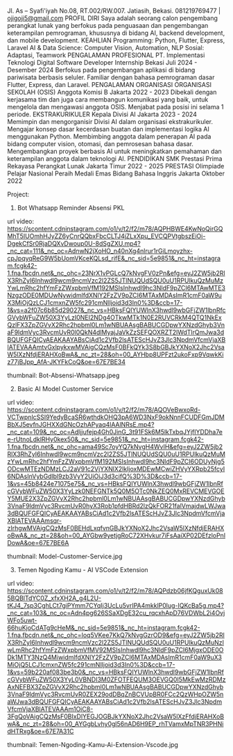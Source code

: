 
Jl. As – Syafi'iyah No.08, RT.002/RW.007. Jatiasih, Bekasi.
081219769477 | ojigoji5@gmail.com
PROFIL DIRI
Saya adalah seorang calon pengembang perangkat lunak yang berfokus pada penguasaan dan pengembangan keterampilan pemrograman, khususnya di bidang AI, backend development, dan mobile development.
KEAHLIAN
Programming: Python, Flutter, Express, Laravel
AI & Data Science: Computer Vision, Automation, NLP
Sosial: Adaptasi, Teamwork
PENGALAMAN PROFESIONAL
PT. Implementasi Teknologi Digital
Software Developer Internship
Bekasi
Juli 2024 - Desember 2024
Berfokus pada pengembangan aplikasi di bidang pariwisata berbasis seluler.
Familiar dengan bahasa pemrograman dasar Flutter, Express, dan Laravel.
PENGALAMAN ORGANISASI
ORGANISASI SEKOLAH (OSIS)
Anggota Komisi B
Jakarta
2022 - 2023
Dibekali dengan kerjasama tim dan juga cara membangun komunikasi yang baik, untuk mengelola dan mengawasi anggota OSIS.
Menjabat pada posisi ini selama 1 periode.
EKSTRAKURIKULER
Kepala Divisi AI
Jakarta
2023 - 2024
Memimpin dan mengorganisir Divisi AI dalam organisasi ekstrakurikuler.
Mengajar konsep dasar kecerdasan buatan dan implementasi logika AI menggunakan Python.
Membimbing anggota dalam penerapan AI pada bidang computer vision, otomasi, dan pemrosesan bahasa dasar.
Mengembangkan proyek berbasis AI untuk meningkatkan pemahaman dan keterampilan anggota dalam teknologi AI.
PENDIDIKAN
SMK Prestasi Prima
Rekayasa Perangkat Lunak
Jakarta Timur
2022 - 2025
PRESTASI
Olimpiade Pelajar Nasional
Peraih Medali Emas Bidang Bahasa Inggris
Jakarta
Oktober 2022

Project:

1. Bot Whatsapp Reminder Absensi PKL

url video: https://scontent.cdninstagram.com/o1/v/t2/f2/m78/AQPHBWE4KwNoQirGQMhT5IUOmhHJyZZ6yCnrQQbxFbcCLTJ4jZLxXpu_EVCQPVtgbszEiOi-DgekCfSr0RjaDQXvDwoup0U-8dSgZXU.mp4?_nc_cat=111&_nc_oc=AdnwN2jXoHO_n40nXg4nlrur1rGiLmoyzhx-cpJpqyqReG9W5bUomVKceKQLsd_rifE&_nc_sid=5e9851&_nc_ht=instagram.fcgk42-1.fna.fbcdn.net&_nc_ohc=23NrX1vPGLcQ7kNvgFV0zPn&efg=eyJ2ZW5jb2RlX3RhZyI6Inhwdl9wcm9ncmVzc2l2ZS5JTlNUQUdSQU0uU1RPUlkuQzMuMzYwLmRhc2hfYmFzZWxpbmVfM192MSIsInhwdl9hc3NldF9pZCI6MTAwMTE3NzgzODE0MDUwNywidmlfdXNlY2FzZV9pZCI6MTAxMDAsImR1cmF0aW9uX3MiOjQzLCJ1cmxnZW5fc291cmNlIjoid3d3In0%3D&ccb=17-1&vs=a2f07c6b85d29027&_nc_vs=HBksFQIYUWlnX3hwdl9wbGFjZW1lbnRfcGVybWFuZW50X3YyLzI0NEI2NDg4OTkwMTk1N0E2RUVCRkM4QTQ1NkExQzlFX3ZpZGVvX2Rhc2hpbml0Lm1wNBUAAsgBABUCGDpwYXNzdGhyb3VnaF9ldmVyc3RvcmUvR0l0QkN4dlMyajJaVkZzSEFQOXRZT2lWdTlrQmJwa3dBQUFGFQICyAEAKAAYABsCiAd1c2Vfb2lsATEScHJvZ3Jlc3NpdmVfcmVjaXBlATEVAAAmtvGxlpykxwMVAigCQzMsF0BFkQYk3S8bGBJkYXNoX2Jhc2VsaW5lXzNfdjERAHXoBwA&_nc_zt=28&oh=00_AYHbp8UPFzt2ukoFxp9VqwkKiz77jBJpp_AfA-JKYFkCoQ&oe=67E7BE34

thumbnail: Bot-Absensi-Whatsapp.jpeg

2. Basic AI Model Customer Service

url video: https://scontent.cdninstagram.com/o1/v/t2/f2/m78/AQOVeBwxoRd-VCTwpnlcSSI9YedyBcaSR6wthdkOHQ3pA6WD3NxF9okNnnFCUDFGmJDMBbXJ5evfnJGHXXdGNcOzhAPyaq4lAAlNRsE.mp4?_nc_cat=109&_nc_oc=Adljjufejp4Gh0JinG_3t91FSk6M5lkTxbqJYjfIYDDha7ee-rUtnoLdklRHy0kex50&_nc_sid=5e9851&_nc_ht=instagram.fcgk42-1.fna.fbcdn.net&_nc_ohc=ama49Sc7oyYQ7kNvgH4WvIH&efg=eyJ2ZW5jb2RlX3RhZyI6Inhwdl9wcm9ncmVzc2l2ZS5JTlNUQUdSQU0uU1RPUlkuQzMuMzYwLmRhc2hfYmFzZWxpbmVfM192MSIsInhwdl9hc3NldF9pZCI6ODUyNjg5ODcwMTEzNDMzLCJ2aV91c2VjYXNlX2lkIjoxMDEwMCwiZHVyYXRpb25fcyI6NDAsInVybGdlbl9zb3VyY2UiOiJ3d3cifQ%3D%3D&ccb=17-1&vs=45b8424e71075e75&_nc_vs=HBksFQIYUWlnX3hwdl9wbGFjZW1lbnRfcGVybWFuZW50X3YyLzk0NEFGNTk5Q0M5OTc0NkZEQ0MxREVCMEVGOEY5MUE2X3ZpZGVvX2Rhc2hpbml0Lm1wNBUAAsgBABUCGDpwYXNzdGhyb3VnaF9ldmVyc3RvcmUvR0hyX3Rob1pfdHBRd2lzQkFOR21falVmajdwLWJwa3dBQUFGFQICyAEAKAAYABsCiAd1c2Vfb2lsATEScHJvZ3Jlc3NpdmVfcmVjaXBlATEVAAAmsqr-zIrhgwMVAigCQzMsF0BEHdLxqfvnGBJkYXNoX2Jhc2VsaW5lXzNfdjERAHXoBwA&_nc_zt=28&oh=00_AYGbw9yetjgRoC72XHvkur7iFsAaiXP02DEfzloPnlDowA&oe=67E7BE6A

thumbnail: Model-Customer-Service.jpg

3. Temen Ngoding Kamu - AI VSCode Extension

url video: https://scontent.cdninstagram.com/o1/v/t2/f2/m78/AQPdzb06jfKQguxUk085BQBlTdYC0Z_xfxXH2A_g4L2U-tKJ4_7sp3CghLCt7giPYmm7CYqIj3UcLu5vrIPA4mkklP0lug-IQKcBa5g.mp4?_nc_cat=103&_nc_oc=Adn4pg626SSaXDgE32cu_rqcxhApD76VDWbL2i4OvjWFo5uwt-66huKjoCdATg9cHeM&_nc_sid=5e9851&_nc_ht=instagram.fcgk42-1.fna.fbcdn.net&_nc_ohc=Ioq5VKee7KkQ7kNvgGzrOD9&efg=eyJ2ZW5jb2RlX3RhZyI6Inhwdl9wcm9ncmVzc2l2ZS5JTlNUQUdSQU0uU1RPUlkuQzMuNzIwLmRhc2hfYmFzZWxpbmVfMV92MSIsInhwdl9hc3NldF9pZCI6MjgxODE0ODk1MTY3NzQ4MiwidmlfdXNlY2FzZV9pZCI6MTAxMDAsImR1cmF0aW9uX3MiOjQ5LCJ1cmxnZW5fc291cmNlIjoid3d3In0%3D&ccb=17-1&vs=59b220af083be3b0&_nc_vs=HBksFQIYUWlnX3hwdl9wbGFjZW1lbnRfcGVybWFuZW50X3YyL0VBNDI3M0ZFOTFEQUM3OEVGQ0I5MkEwMzRDMzAxNEFBX3ZpZGVvX2Rhc2hpbml0Lm1wNBUAAsgBABUCGDpwYXNzdGhyb3VnaF9ldmVyc3RvcmUvR0ZEX29odDBqZnBCVUpBR0FCc2QzWHpOZW5naWJwa3dBQUFGFQICyAEAKAAYABsCiAd1c2Vfb2lsATEScHJvZ3Jlc3NpdmVfcmVjaXBlATEVAAAm1OiC8-3FgQoVAigCQzMsF0BIxDlYEGJOGBJkYXNoX2Jhc2VsaW5lXzFfdjERAHXoBwA&_nc_zt=28&oh=00_AYGgbLvhy0gl56nAD6H9EP_rhTVamxMpTNR3PHNidHTRxg&oe=67E7A31C

thumbnail: Temen-Ngoding-Kamu-Ai-Extension-Vscode.jpg
